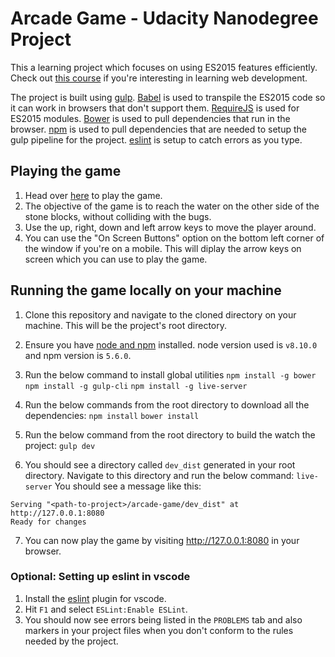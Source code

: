 # Arcade Game - Udacity Nanodegree Project

This a learning project which focuses on using ES2015 features efficiently. Check out [this course][1] if you're interesting in learning  web development.

The project is built using [gulp][2]. [Babel][3] is used to transpile the ES2015 code so it can work in browsers that don't support them. [RequireJS][4] is used for ES2015 modules. [Bower][5] is used to pull dependencies that run in the browser. [npm][6] is used to pull dependencies that are needed to setup the gulp pipeline for the project. [eslint][7] is setup to catch errors as you type.

## Playing the game
1) Head over [here][8] to play the game.
2) The objective of the game is to reach the water on the other side of the stone blocks, without colliding with the bugs.
3) Use the up, right, down and left arrow keys to move the player around.
4) You can use the "On Screen Buttons" option on the bottom left corner of the window if you're on a mobile. This will diplay the arrow keys on screen which you can use to play the game.

## Running the game locally on your machine
1) Clone this repository and navigate to the cloned directory on your machine. This will be the project's root directory.

2) Ensure you have [node and npm][9] installed. node version used is `v8.10.0` and npm version is `5.6.0`.

3) Run the below command to install global utilities
`npm install -g bower`
`npm install -g gulp-cli`
`npm install -g live-server`

4) Run the below commands from the root directory to download all the dependencies:
`npm install`
`bower install`

5) Run the below command from the root directory to build the watch the project:
`gulp dev`

6) You should see a directory called `dev_dist` generated in your root directory. Navigate to this directory and run the below command:
`live-server`
You should see a message like this:
```$ live-server
Serving "<path-to-project>/arcade-game/dev_dist" at http://127.0.0.1:8080
Ready for changes
```

7) You can now play the game by visiting http://127.0.0.1:8080 in your browser.

### Optional: Setting up eslint in vscode
1) Install the [eslint][10] plugin for vscode.
2) Hit `F1` and select `ESLint:Enable ESLint`.
3) You should now see errors being listed in the `PROBLEMS` tab and also markers in your project files when you don't conform to the rules needed by the project.

[1]: https://in.udacity.com/course/front-end-web-developer-nanodegree--nd001
[2]: https://gulpjs.com/
[3]: http://babeljs.io/
[4]: https://requirejs.org/
[5]: https://bower.io/
[6]: https://www.npmjs.com/
[7]: https://eslint.org/
[8]: https://andrewnessinjim.github.io/arcade-game/dist/index.html
[9]: https://nodejs.org/en/download/
[10]: https://github.com/Microsoft/vscode-eslint